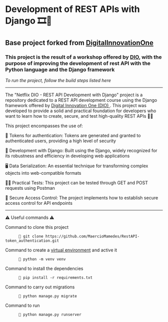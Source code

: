 # Development of REST APIs with Django 🎞️🔐
## Base project forked from [DigitalInnovationOne](https://github.com/digitalinnovationone/RestAPI-token_authentication)

### This project is the result of a workshop offered by [DIO](https://www.dio.me/), with the purpose of improving the development of rest API with the Python language and the Django framework

*To run the project, follow the build steps listed here*
<hr>
The "Netflix DIO - REST API Development with Django" project is a repository dedicated to a REST API development course using the Django framework offered by  <a href="https://www.dio.me/"> Digital Innovation One (DIO) </a>. This project was developed to provide a solid and practical foundation for developers who want to learn how to create, secure, and test high-quality REST APIs 🔐🔏


This project encompasses the use of:

🔐 Tokens for authentication: Tokens are generated and granted to authenticated users, providing a high level of security

🐍 Development with Django: Built using the Django, widely recognized for its robustness and efficiency in developing web applications

🖥️ Data Serialization: An essential technique for transforming complex objects into web-compatible formats

✍🏽 Practical Tests: This project can be tested through GET and POST requests using Postman

🚓 Secure Access Control: The project implements how to establish secure access control for API endpoints

<hr>

⚠ Useful commands ⚠

Command to clone this project

          🔴 git clone https://github.com/MaercioMamedes/RestAPI-token_authentication.git

Command to create a [virtual environment](https://www.alura.com.br/artigos/ambientes-virtuais-em-python) and active it

          🔴 python -m venv venv

Command to install the dependencies

          🔴 pip install -r requirements.txt

Command to carry out migrations

          🔴 python manage.py migrate

Command to run

          🔴 python manage.py runserver


